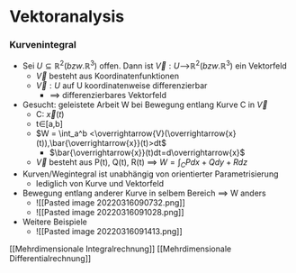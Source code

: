 # Vektoranalysis 
### Kurvenintegral
+ Sei $U⊆ℝ^2 (bzw. ℝ^3)$ offen. Dann ist $\overrightarrow{V}:U$-->$ℝ^2 (bzw. ℝ^3)$ ein Vektorfeld
	+  $\overrightarrow{V}$ besteht aus Koordinatenfunktionen
	+ $\overrightarrow{V}:U$ auf U koordinatenweise differenzierbar
		+ ==> differenzierbares Vektorfeld
+ Gesucht:  geleistete Arbeit W bei Bewegung entlang Kurve C in $\overrightarrow{V}$
	+ C: $\overrightarrow{x}(t)$
	+ t∈\[a,b]
	+ $W = \int_a^b <\overrightarrow{V}(\overrightarrow{x}(t)),\bar{\overrightarrow{x}}(t)>dt$
		+ $\bar{\overrightarrow{x}}(t)dt=d\overrightarrow{x}$
	+ $\overrightarrow{V}$ besteht aus P(t), Q(t), R(t) ==> $W=\int_C Pdx+Qdy+Rdz$
+ Kurven/Wegintegral ist unabhängig von orientierter Parametrisierung
	+ lediglich von Kurve und Vektorfeld
+ Bewegung entlang anderer Kurve in selbem Bereich ==> W anders
	+ ![[Pasted image 20220316090732.png]]
	+ ![[Pasted image 20220316091028.png]]
+ Weitere Beispiele
	+ ![[Pasted image 20220316091413.png]]

[[Mehrdimensionale Integralrechnung]] [[Mehrdimensionale Differentialrechnung]]
